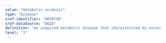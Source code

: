 ```yaml
---
value: "metabolic acidosis"
type: "Disease"
xref-identifier: "0050758"
xref-dataSource: "DOID"
definition: "An acquired metabolic disease that characterized by excessive production of acid."
level: "3"
---
```

